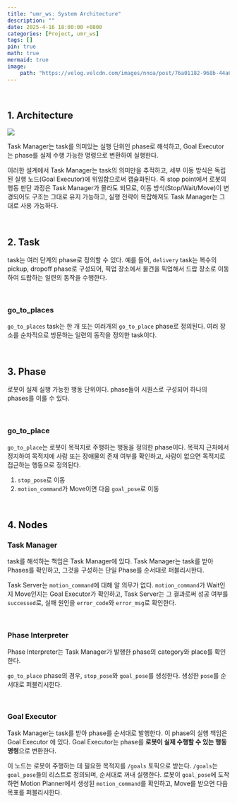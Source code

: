 ```yaml
---
title: "umr_ws: System Architecture"
description: ""
date: 2025-4-16 18:00:00 +0800
categories: [Project, umr_ws]
tags: []
pin: true
math: true
mermaid: true
image:
    path: "https://velog.velcdn.com/images/nnoa/post/76a01182-968b-44a6-a1fc-70046e13917e/image.png"
---
```


<br>


## 1. Architecture

![](https://velog.velcdn.com/images/nnoa/post/76a01182-968b-44a6-a1fc-70046e13917e/image.png)


Task Manager는 task를 의미있는 실행 단위인 phase로 해석하고, Goal Executor는 phase를 실제 수행 가능한 명령으로 변환하여 실행한다. 

이러한 설계에서 Task Manager는 task의 의미만을 추적하고, 세부 이동 방식은 독립된 실행 노드(Goal Executor)에 위임함으로써 캡슐화된다.
즉 stop point에서 로봇의 행동 판단 과정은 Task Manager가 몰라도 되므로, 이동 방식(Stop/Wait/Move)이 변경되어도 구조는 그대로 유지 가능하고, 실행 전략이 복잡해져도 Task Manager는 그대로 사용 가능하다.

<br>

## 2. Task
task는 여러 단계의 phase로 정의할 수 있다. 예를 들어, ```delivery```  task는 복수의 pickup, dropoff phase로 구성되어, 픽업 장소에서 물건을 픽업해서 드랍 장소로 이동하여 드랍하는 일련의 동작을 수행한다.

<br>

### go_to_places
```go_to_places``` task는 한 개 또는 여러개의 ```go_to_place``` phase로 정의된다. 여러 장소를 순차적으로 방문하는 일련의 동작을 정의한 task이다.

<br>

## 3. Phase
로봇이 실제 실행 가능한 행동 단위이다. phase들이 시퀀스로 구성되어 하나의 phases를 이룰 수 있다.

<br>

### go_to_place
```go_to_place```는 로봇이 목적지로 주행하는 행동을 정의한 phase이다. 목적지 근처에서 정지하여 목적지에 사람 또는 장애물의 존재 여부를 확인하고, 사람이 없으면 목적지로 접근하는 행동으로 정의된다.

1. ```stop_pose```로 이동
2. ```motion_command```가 Move이면 다음 ```goal_pose```로 이동

<br>

## 4. Nodes
### Task Manager


task를 해석하는 책임은 Task Manager에 있다. Task Manager는 task를 받아 Phases를 확인하고, 그것을 구성하는 단일 Phase를 순서대로 퍼블리시한다.

Task Server는 ```motion_command```에 대해 알 의무가 없다. ```motion_command```가 Wait인지 Move인지는 Goal Executor가 확인하고, Task Server는 그 결과로써 성공 여부를 ```successed```로, 실패 원인을 ```error_code```와 ```error_msg```로 확인한다.

<br>

### Phase Interpreter

Phase Interpreter는 Task Manager가 발행한 phase의 category와 place를 확인한다.

```go_to_place``` phase의 경우, 
```stop_pose```와 ```goal_pose```를 생성한다. 생성한 ```pose```를 순서대로 퍼블리시한다. 

<br>

### Goal Executor

Task Manager는 task를 받아 phase를 순서대로 발행한다. 이 phase의 실행 책임은 Goal Executor
에 있다. Goal Executor는 phase를 **로봇이 실제 수행할 수 있는 행동 명령**으로 변환한다.

이 노드는 로봇이 주행하는 데 필요한 목적지를 ```/goals``` 토픽으로 받는다. ```/goals```는 ```goal_pose```들의 리스트로 정의되며, 순서대로 꺼내 실행한다. 
로봇이 ```goal_pose```에 도착하면 Motion Planner에서 생성된 ```motion_command```를 확인하고, Move를 받으면 다음 목표를 퍼블리시한다.

<br>